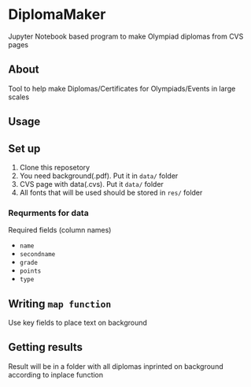 # DiplomaMaker
Jupyter Notebook based program to make Olympiad diplomas from CVS pages


## About

Tool to help make Diplomas/Certificates for Olympiads/Events in large scales

## Usage

## Set up
1. Clone this reposetory
2. You need background(.pdf). Put it in `data/` folder
3. CVS page with data(.cvs). Put it `data/` folder
4. All fonts that will be used should be stored in `res/` folder

### Requrments for data
Required fields (column names)
- `name`
- `secondname`
- `grade`
- `points`
- `type`


## Writing `map function`
Use key fields to place text on background 


## Getting results
Result will be in a folder with all diplomas inprinted on background according to inplace function
